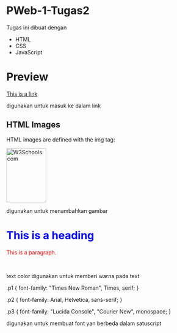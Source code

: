 # PWeb-1-Tugas2
Tugas ini dibuat dengan
- HTML
- CSS
- JavaScript
  
# Preview
<a href="https://www.w3schools.com">This is a link</a><br>

digunakan untuk masuk ke dalam link

<!DOCTYPE html>
<html>
<body>

<h2>HTML Images</h2>
<p>HTML images are defined with the img tag:</p>

<img src="w3schools.jpg" alt="W3Schools.com" width="104" height="142">

</body>
</html><br>

digunakan untuk menambahkan gambar

<!DOCTYPE html>
<html>
<body>

<h1 style="color:blue;">This is a heading</h1>
<p style="color:red;">This is a paragraph.</p>

</body>
</html><br>

text color digunakan untuk memberi warna pada text

.p1 {
  font-family: "Times New Roman", Times, serif;
}

.p2 {
  font-family: Arial, Helvetica, sans-serif;
}

.p3 {
  font-family: "Lucida Console", "Courier New", monospace;
}<br>

digunakan untuk membuat font yan berbeda dalam satuscript


